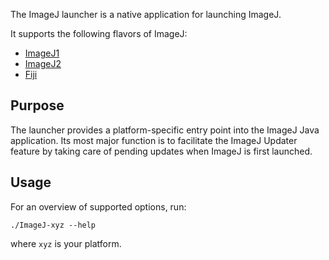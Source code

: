 The ImageJ launcher is a native application for launching ImageJ.

It supports the following flavors of ImageJ:

* [ImageJ1](https://github.com/fiji/ImageJA)
* [ImageJ2](https://github.com/imagej/imagej)
* [Fiji](https://github.com/fiji/fiji)

## Purpose

The launcher provides a platform-specific entry point into the ImageJ Java
application. Its most major function is to facilitate the ImageJ Updater
feature by taking care of pending updates when ImageJ is first launched.

## Usage

For an overview of supported options, run:

    ./ImageJ-xyz --help

where `xyz` is your platform.
